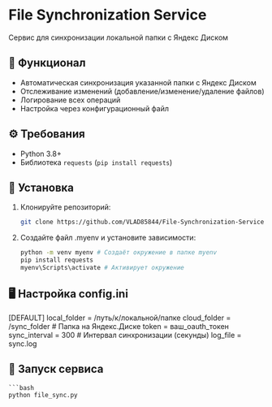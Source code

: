 # File Synchronization Service


Сервис для синхронизации локальной папки с Яндекс Диском


## 📌 Функционал
- Автоматическая синхронизация указанной папки с Яндекс Диском
- Отслеживание изменений (добавление/изменение/удаление файлов)
- Логирование всех операций
- Настройка через конфигурационный файл


## ⚙️ Требования
- Python 3.8+
- Библиотека `requests` (`pip install requests`)


## 🚀 Установка
1. Клонируйте репозиторий:

   ```bash
   git clone https://github.com/VLAD85844/File-Synchronization-Service.git

2. Создайте файл .myenv и установите зависимости:

   ```bash
   python -m venv myenv # Создаёт окружение в папке myenv   
   pip install requests
   myenv\Scripts\activate # Активирует окружение
   

## 🖥️ Настройка config.ini

[DEFAULT]
local_folder = /путь/к/локальной/папке
cloud_folder = /sync_folder  # Папка на Яндекс.Диске
token = ваш_oauth_токен
sync_interval = 300  # Интервал синхронизации (секунды)
log_file = sync.log


## 📂 Запуск сервиса

    ```bash
    python file_sync.py